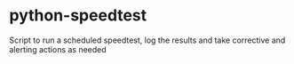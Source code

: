# python-speedtest
Script to run a scheduled speedtest, log the results and take corrective and alerting actions as needed
